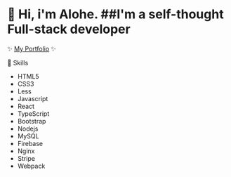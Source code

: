# :wave: Hi, i'm Alohe. ##I'm a self-thought Full-stack developer
✨ [My Portfolio](https://alemalohe.github.io) ✨

:muscle: Skills
- HTML5
- CSS3
- Less
- Javascript
- React
- TypeScript
- Bootstrap
- Nodejs
- MySQL
- Firebase
- Nginx
- Stripe
- Webpack

<!--
**alemalohe/alemalohe** is a ✨ _special_ ✨ repository because its `README.md` (this file) appears on your GitHub profile.

Here are some ideas to get you started:
- 🔭 I’m currently working on ...
- 🌱 I’m currently learning ...
- 👯 I’m looking to collaborate on ...
- 🤔 I’m looking for help with ...
- 💬 Ask me about ...
- 📫 How to reach me: ...
- 😄 Pronouns: ...
- ⚡ Fun fact: ...
-->
